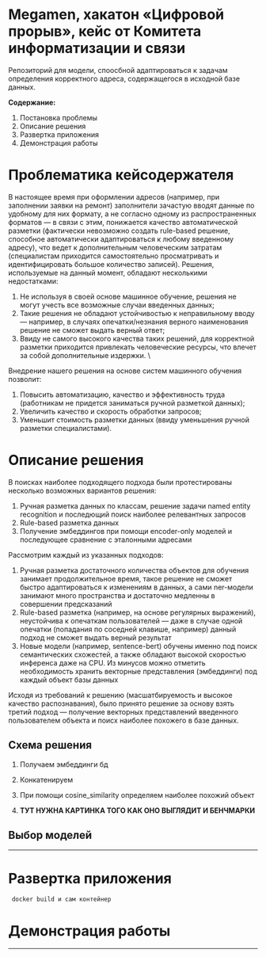 # Megamen, хакатон «Цифровой прорыв», кейс от Комитета информатизации и связи
Репозиторий для модели, споосбной адаптироваться к задачам определения корректного адреса, содержащегося в исходной базе данных.

**Содержание:**
1. Постановка проблемы
2. Описание решения
3. Развертка приложения
4. Демонстрация работы

# Проблематика кейсодержателя
В настоящее время при оформлении адресов (например, при заполнении заявки на ремонт) заполнители зачастую вводят данные по удобному для них формату, а не согласно одному из распространенных форматов — в связи с этим, понижается качество автоматической разметки (фактически невозможно создать rule-based решение, способное автоматически адаптироваться к любому введенному адресу), что ведет к дополнительным человеческим затратам (специалистам приходится самостоятельно просматривать и идентифицировать большое количество записей). 
Решения, используемые на данный момент, обладают несколькими недостатками:
1. Не используя в своей основе машинное обучение, решения не могут учесть все возможные случаи введенных данных;
2. Такие решения не обладают устойчивостью к неправильному вводу — например, в случаях опечатки/незнания верного наименования решение не сможет выдать верный ответ;
3. Ввиду не самого высокого качества таких решений, для корректной разметки приходится привлекать человеческие ресурсы, что влечет за собой дополнительные издержки. \

Внедрение нашего решения на основе систем машинного обучения позволит:
1. Повысить автоматизацию, качество и эффективность труда (работникам не придется заниматься ручной разметкой данных);
2. Увеличить качество и скорость обработки запросов; 
3. Уменьшит стоимость разметки данных (ввиду уменьшения ручной разметки специалистами).

# Описание решения
В поисках наиболее подходящего подхода были протестированы несколько возможных вариантов решения:
1. Ручная разметка данных по классам, решение задачи named entity recognition и последющий поиск наиболее релевантных запросов
2. Rule-based разметка данных
3. Получение эмбеддингов при помощи encoder-only моделей и последующее сравнение с эталонными адресами

Рассмотрим каждый из указанных подходов:
1. Ручная разметка достаточного количества объектов для обучения занимает продолжительное время, такое решение не сможет быстро адаптироваться к изменениям в данных, а сами ner-модели занимают много пространства и достаточно медленны в совершении предсказаний
2. Rule-based разметка (например, на основе регулярных выражений), неустойчива к опечаткам пользователей — даже в случае одной опечатки (попадания по соседней клавише, например) данный подход не сможет выдать верный результат
3. Новые модели (например, sentence-bert) обучены именно под поиск семантических схожестей, а также обладают высокой скоростью инференса даже на CPU. Из минусов можно отметить необходимость хранить векторные представления (эмбеддинги) под каждый объект базы данных

Исходя из требований к решению (масшатбируемость и высокое качество распознавания), было принято решение за основу взять третий подход — получение векторных представлений введенного пользователем объекта и поисх наиболее похожего в базе данных.

## Схема решения 
1. Получаем эмбеддинги бд
2. Конкатенируем
3. При помощи cosine_similarity определяем наиболее похожий объект

4. **ТУТ НУЖНА КАРТИНКА ТОГО КАК ОНО ВЫГЛЯДИТ И БЕНЧМАРКИ**

## Выбор моделей
** **

# Развертка приложения
``` docker build и сам контейнер```

# Демонстрация работы
** **
